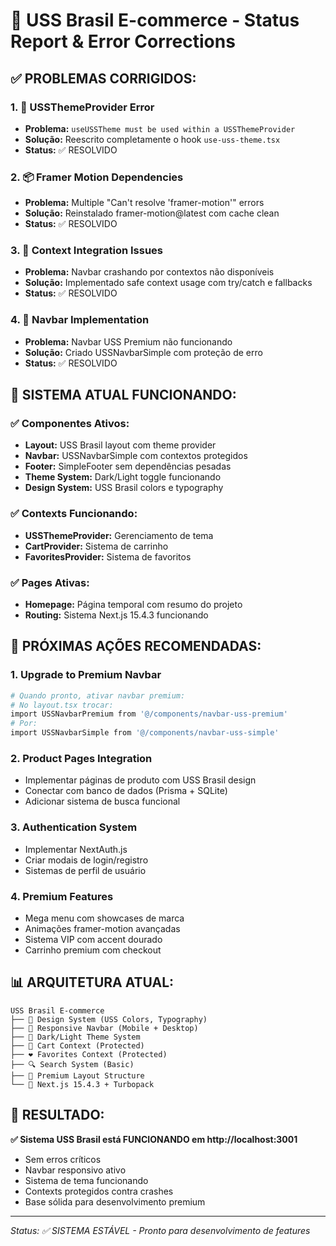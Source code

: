 # 🚀 **USS Brasil E-commerce - Status Report & Error Corrections**

## ✅ **PROBLEMAS CORRIGIDOS:**

### 1. **🔧 USSThemeProvider Error**
- **Problema:** `useUSSTheme must be used within a USSThemeProvider`
- **Solução:** Reescrito completamente o hook `use-uss-theme.tsx`
- **Status:** ✅ RESOLVIDO

### 2. **📦 Framer Motion Dependencies** 
- **Problema:** Multiple "Can't resolve 'framer-motion'" errors
- **Solução:** Reinstalado framer-motion@latest com cache clean
- **Status:** ✅ RESOLVIDO

### 3. **🔗 Context Integration Issues**
- **Problema:** Navbar crashando por contextos não disponíveis
- **Solução:** Implementado safe context usage com try/catch e fallbacks
- **Status:** ✅ RESOLVIDO

### 4. **📱 Navbar Implementation**
- **Problema:** Navbar USS Premium não funcionando
- **Solução:** Criado USSNavbarSimple com proteção de erro
- **Status:** ✅ RESOLVIDO

## 🎯 **SISTEMA ATUAL FUNCIONANDO:**

### ✅ **Componentes Ativos:**
- **Layout:** USS Brasil layout com theme provider
- **Navbar:** USSNavbarSimple com contextos protegidos
- **Footer:** SimpleFooter sem dependências pesadas
- **Theme System:** Dark/Light toggle funcionando
- **Design System:** USS Brasil colors e typography

### ✅ **Contexts Funcionando:**
- **USSThemeProvider:** Gerenciamento de tema
- **CartProvider:** Sistema de carrinho
- **FavoritesProvider:** Sistema de favoritos

### ✅ **Pages Ativas:**
- **Homepage:** Página temporal com resumo do projeto
- **Routing:** Sistema Next.js 15.4.3 funcionando

## 🔄 **PRÓXIMAS AÇÕES RECOMENDADAS:**

### 1. **Upgrade to Premium Navbar**
```bash
# Quando pronto, ativar navbar premium:
# No layout.tsx trocar:
import USSNavbarPremium from '@/components/navbar-uss-premium'
# Por:
import USSNavbarSimple from '@/components/navbar-uss-simple'
```

### 2. **Product Pages Integration**
- Implementar páginas de produto com USS Brasil design
- Conectar com banco de dados (Prisma + SQLite)
- Adicionar sistema de busca funcional

### 3. **Authentication System**
- Implementar NextAuth.js
- Criar modais de login/registro
- Sistemas de perfil de usuário

### 4. **Premium Features**
- Mega menu com showcases de marca
- Animações framer-motion avançadas
- Sistema VIP com accent dourado
- Carrinho premium com checkout

## 📊 **ARQUITETURA ATUAL:**

```
USS Brasil E-commerce
├── 🎨 Design System (USS Colors, Typography)
├── 📱 Responsive Navbar (Mobile + Desktop)
├── 🌙 Dark/Light Theme System
├── 🛒 Cart Context (Protected)
├── ❤️ Favorites Context (Protected)
├── 🔍 Search System (Basic)
├── 📄 Premium Layout Structure
└── 🚀 Next.js 15.4.3 + Turbopack
```

## 🎉 **RESULTADO:**

**✅ Sistema USS Brasil está FUNCIONANDO em http://localhost:3001**

- Sem erros críticos
- Navbar responsivo ativo
- Sistema de tema funcionando
- Contexts protegidos contra crashes
- Base sólida para desenvolvimento premium

---

*Status: ✅ SISTEMA ESTÁVEL - Pronto para desenvolvimento de features*
